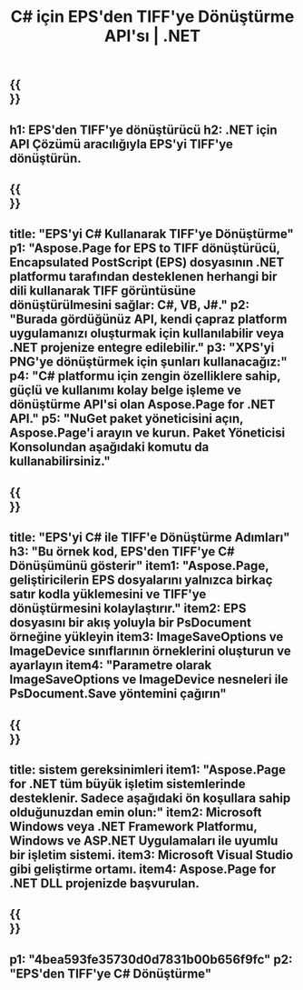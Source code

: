 ﻿---
translation: true
template: /_templates/_conversion-child-net.md
title: C# için EPS'den TIFF'ye Dönüştürme API'sı | .NET
url: /net/conversion/eps-to-tiff/
description: EPS'den TIFF'ye C# dönüştürme için örnek kod. VB.NET, Asp.NET veya herhangi bir .NET tabanlı uygulama içinde toplu EPS dosyalarını TIFF'ye dönüştürmek için API örnek kodunu kullanın.
informat: EPS
outformat: TIFF
otherformats: XPS PS
---

{{<section banner>}}
---
h1: EPS'den TIFF'ye dönüştürücü
h2: .NET için API Çözümü aracılığıyla EPS'yi TIFF'ye dönüştürün.
---

{{<section overview>}}
---
title: "EPS'yi C# Kullanarak TIFF'ye Dönüştürme"
p1: "Aspose.Page for EPS to TIFF dönüştürücü, Encapsulated PostScript (EPS) dosyasının .NET platformu tarafından desteklenen herhangi bir dili kullanarak TIFF görüntüsüne dönüştürülmesini sağlar: C#, VB, J#."
p2: "Burada gördüğünüz API, kendi çapraz platform uygulamanızı oluşturmak için kullanılabilir veya .NET projenize entegre edilebilir."
p3: "XPS'yi PNG'ye dönüştürmek için şunları kullanacağız:"
p4: "C# platformu için zengin özelliklere sahip, güçlü ve kullanımı kolay belge işleme ve dönüştürme API'si olan Aspose.Page for .NET API."
p5: "NuGet paket yöneticisini açın, Aspose.Page'i arayın ve kurun. Paket Yöneticisi Konsolundan aşağıdaki komutu da kullanabilirsiniz."
---

{{<section feature1>}}
---
title: "EPS'yi C# ile TIFF'e Dönüştürme Adımları"
h3: "Bu örnek kod, EPS'den TIFF'ye C# Dönüşümünü gösterir"
item1: "Aspose.Page, geliştiricilerin EPS dosyalarını yalnızca birkaç satır kodla yüklemesini ve TIFF'ye dönüştürmesini kolaylaştırır."
item2: EPS dosyasını bir akış yoluyla bir PsDocument örneğine yükleyin
item3: ImageSaveOptions ve ImageDevice sınıflarının örneklerini oluşturun ve ayarlayın
item4: "Parametre olarak ImageSaveOptions ve ImageDevice nesneleri ile PsDocument.Save yöntemini çağırın"
---

{{<section feature2>}}
---
title: sistem gereksinimleri
item1: "Aspose.Page for .NET tüm büyük işletim sistemlerinde desteklenir. Sadece aşağıdaki ön koşullara sahip olduğunuzdan emin olun:"
item2: Microsoft Windows veya .NET Framework Platformu, Windows ve ASP.NET Uygulamaları ile uyumlu bir işletim sistemi.
item3: Microsoft Visual Studio gibi geliştirme ortamı.
item4: Aspose.Page for .NET DLL projenizde başvurulan.
---

{{<section gist>}}
---
p1: "4bea593fe35730d0d7831b00b656f9fc"
p2: "EPS'den TIFF'ye C# Dönüştürme"
---

